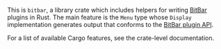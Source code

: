 This is `bitbar`, a library crate which includes helpers for writing [BitBar](https://getbitbar.com/) plugins in Rust. The main feature is the `Menu` type whose `Display` implementation generates output that conforms to the [BitBar plugin API](https://github.com/matryer/bitbar#plugin-api).

For a list of available Cargo features, see the crate-level documentation.
